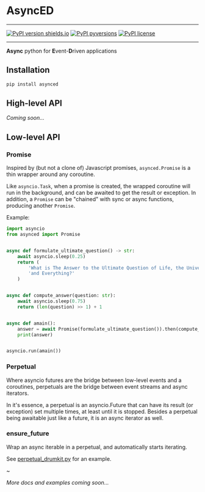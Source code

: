 # AsyncED

-----

[![PyPI version shields.io](https://img.shields.io/pypi/v/asynced.svg)](https://pypi.python.org/pypi/asynced/)
[![PyPI pyversions](https://img.shields.io/pypi/pyversions/asynced.svg)](https://pypi.python.org/pypi/asynced/)
[![PyPI license](https://img.shields.io/pypi/l/asynced.svg)](https://pypi.python.org/pypi/asynced/)

-----

**Async** python for **E**vent-**D**riven applications

## Installation

```bash
pip install asynced
```

## High-level API

*Coming soon...*

## Low-level API

### Promise

Inspired by (but not a clone of) Javascript promises, `asynced.Promise` is a
thin wrapper around any coroutine. 

Like `asyncio.Task`, when a promise is created, the wrapped coroutine will run 
in the background, and can be awaited to get the result or exception. In 
addition, a `Promise` can be "chained" with sync or async functions, producing 
another `Promise`.

Example:

```python
import asyncio
from asynced import Promise


async def formulate_ultimate_question() -> str:
    await asyncio.sleep(0.25)
    return (
        'What is The Answer to the Ultimate Question of Life, the Universe, '
        'and Everything?'
    )


async def compute_answer(question: str):
    await asyncio.sleep(0.75)
    return (len(question) >> 1) + 1


async def amain():
    answer = await Promise(formulate_ultimate_question()).then(compute_answer)
    print(answer)


asyncio.run(amain())
```



### Perpetual

Where asyncio futures are the bridge between low-level events and a
coroutines, perpetuals are the bridge between event streams and async
iterators.

In it's essence, a perpetual is an asyncio.Future that can have its result
(or exception) set multiple times, at least until it is stopped. Besides
a perpetual being awaitable just like a future, it is an async iterator as
well.


### ensure_future

Wrap an async iterable in a perpetual, and automatically starts iterating. 

See [perpetual_drumkit.py](examples/perpetual_drumkit.py) for an example.

~

*More docs and examples coming soon...*
